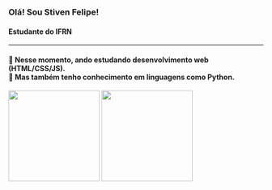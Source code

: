 <h3>Olá! Sou Stiven Felipe!</h3>
<h4>Estudante do IFRN</h4>
<hr/>
<h4>📘 Nesse momento, ando estudando desenvolvimento web (HTML/CSS/JS).<br/>🔎 Mas também tenho conhecimento em linguagens como Python.</h4>

<div>
  <img src="https://github-readme-stats.vercel.app/api?username=StivenF0&show_icons=true&theme=tokyonight" height="180em"/>
  <img src="https://github-readme-stats.vercel.app/api/top-langs/?username=StivenF0&theme=tokyonight&layout=compact" height="180em"/>
</div>


